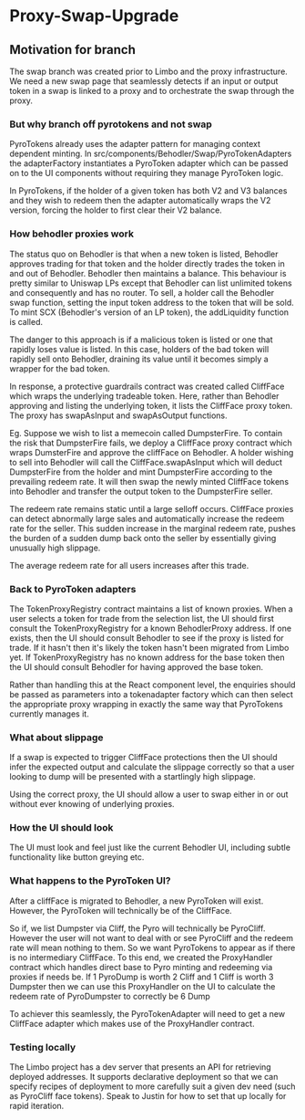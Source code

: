 # Proxy-Swap-Upgrade

## Motivation for branch

The swap branch was created prior to Limbo and the proxy infrastructure. We need a new swap page that seamlessly detects if an input or output token in a swap is linked to a proxy and to orchestrate the swap through the proxy.

### But why branch off pyrotokens and not swap

PyroTokens already uses the adapter pattern for managing context dependent minting. In src/components/Behodler/Swap/PyroTokenAdapters the adapterFactory instantiates a PyroToken adapter which can be passed on to the UI components without requiring they manage PyroToken logic.

In PyroTokens, if the holder of a given token has both V2 and V3 balances and they wish to redeem then the adapter automatically wraps the V2 version, forcing the holder to first clear their V2 balance.

### How behodler proxies work

The status quo on Behodler is that when a new token is listed, Behodler approves trading for that token and the holder directly trades the token in and out of Behodler. Behodler then maintains a balance. This behaviour is pretty similar to Uniswap LPs except that Behodler can list unlimited tokens and consequently and has no router. To sell, a holder call the Behodler swap function, setting the input token address to the token that will be sold. To mint SCX (Behodler's version of an LP token), the addLiquidity function is called.

The danger to this approach is if a malicious token is listed or one that rapidly loses value is listed. In this case, holders of the bad token will rapidly sell onto Behodler, draining its value until it becomes simply a wrapper for the bad token.

In response, a protective guardrails contract was created called CliffFace which wraps the underlying tradeable token. Here, rather than Behodler approving and listing the underlying token, it lists the CliffFace proxy token. The proxy has swapAsInput and swapAsOutput functions. 

Eg. Suppose we wish to list a memecoin called DumpsterFire. To contain the risk that DumpsterFire fails, we deploy a CliffFace proxy contract which wraps DumsterFire and approve the cliffFace on Behodler. A holder wishing to sell into Behodler will call the CliffFace.swapAsInput which will deduct DumpsterFire from the holder and mint DumpsterFire according to the prevailing redeem rate. It will then swap the newly minted CliffFace tokens into Behodler and transfer the output token to the DumpsterFire seller.

The redeem rate remains static until a large selloff occurs. CliffFace proxies can detect abnormally large sales and automatically increase the redeem rate for the seller. This sudden increase in the marginal redeem rate, pushes the burden of a sudden dump back onto the seller by essentially giving unusually high slippage.

The average redeem rate for all users increases after this trade.

### Back to PyroToken adapters

The TokenProxyRegistry contract maintains a list of known proxies.
When a user selects a token for trade from the selection list, the UI should first consult the TokenProxyRegistry for a known BehodlerProxy address. If one exists, then the UI should consult Behodler to see if the proxy is listed for trade. If it hasn't then it's likely the token hasn't been migrated from Limbo yet.
If TokenProxyRegistry has no known address for the base token then the UI should consult Behodler for having approved the base token.

Rather than handling this at the React component level, the enquiries should be passed as parameters into a tokenadapter factory which can then select the appropriate proxy wrapping in exactly the same way that PyroTokens currently manages it.

### What about slippage

If a swap is expected to trigger CliffFace protections then the UI should infer the expected output and calculate the slippage correctly so that a user looking to dump will be presented with a startlingly high slippage.

Using the correct proxy, the UI should allow a user to swap either in or out without ever knowing of underlying proxies.

### How the UI should look

The UI must look and feel just like the current Behodler UI, including subtle functionality like button greying etc.

### What happens to the PyroToken UI?

After a cliffFace is migrated to Behodler, a new PyroToken will exist. However, the PyroToken will technically be of the CliffFace.

So if, we list Dumpster via Cliff, the Pyro will technically be PyroCliff. However the user will not want to deal with or see PyroCliff and the redeem rate will mean nothing to them.
So we want PyroTokens to appear as if there is no intermediary CliffFace. To this end, we created the ProxyHandler contract which handles direct base to Pyro minting and redeeming via proxies if needs be.
If 1 PyroDump is worth 2 Cliff and 1 Cliff is worth 3 Dumpster then we can use this ProxyHandler on the UI to calculate the redeem rate of PyroDumpster to correctly be 6 Dump

To achiever this seamlessly, the PyroTokenAdapter will need to get a new CliffFace adapter which makes use of the ProxyHandler contract.

### Testing locally

The Limbo project has a dev server that presents an API for retrieving deployed addresses. It supports declarative deployment so that we can specify recipes of deployment to more carefully suit a given dev need (such as PyroCliff face tokens). Speak to Justin for how to set that up locally for rapid iteration.